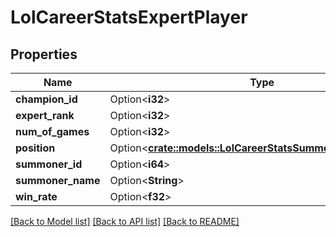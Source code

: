 # LolCareerStatsExpertPlayer

## Properties

Name | Type | Description | Notes
------------ | ------------- | ------------- | -------------
**champion_id** | Option<**i32**> |  | [optional]
**expert_rank** | Option<**i32**> |  | [optional]
**num_of_games** | Option<**i32**> |  | [optional]
**position** | Option<[**crate::models::LolCareerStatsSummonersRiftPosition**](LolCareerStatsSummonersRiftPosition.md)> |  | [optional]
**summoner_id** | Option<**i64**> |  | [optional]
**summoner_name** | Option<**String**> |  | [optional]
**win_rate** | Option<**f32**> |  | [optional]

[[Back to Model list]](../README.md#documentation-for-models) [[Back to API list]](../README.md#documentation-for-api-endpoints) [[Back to README]](../README.md)


